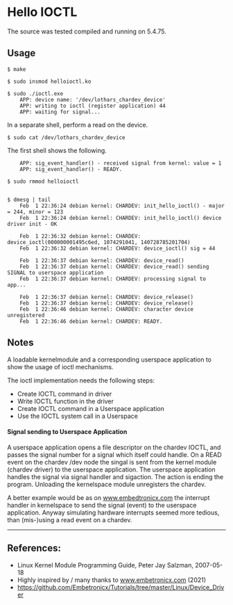 # Hello IOCTL

The source was tested compiled and running on 5.4.75.  


## Usage

```
$ make

$ sudo insmod helloioctl.ko

$ sudo ./ioctl.exe
    APP: device name: '/dev/lothars_chardev_device'
    APP: writing to ioctl (register application) 44
    APP: waiting for signal...
```

In a separate shell, perform a read on the device.  

```
$ sudo cat /dev/lothars_chardev_device
```

The first shell shows the following.  

```
    APP: sig_event_handler() - received signal from kernel: value = 1
    APP: sig_event_handler() - READY.

$ sudo rmmod helloioctl


$ dmesg | tail
    Feb  1 22:36:24 debian kernel: CHARDEV: init_hello_ioctl() - major = 244, minor = 123
    Feb  1 22:36:24 debian kernel: CHARDEV: init_hello_ioctl() device driver init - OK

    Feb  1 22:36:32 debian kernel: CHARDEV: device_ioctl(000000001495c6ed, 1074291041, 140728785201704)
    Feb  1 22:36:32 debian kernel: CHARDEV: device_ioctl() sig = 44

    Feb  1 22:36:37 debian kernel: CHARDEV: device_read()
    Feb  1 22:36:37 debian kernel: CHARDEV: device_read() sending SIGNAL to userspace application
    Feb  1 22:36:37 debian kernel: CHARDEV: processing signal to app...

    Feb  1 22:36:37 debian kernel: CHARDEV: device_release()
    Feb  1 22:36:37 debian kernel: CHARDEV: device_release()
    Feb  1 22:36:46 debian kernel: CHARDEV: character device unregistered
    Feb  1 22:36:46 debian kernel: CHARDEV: READY.
```


## Notes

A loadable kernelmodule and a corresponding userspace application to show the usage of ioctl mechanisms.  

The ioctl implementation needs the following steps:  
 * Create IOCTL command in driver
 * Write IOCTL function in the driver
 * Create IOCTL command in a Userspace application
 * Use the IOCTL system call in a Userspace


#### Signal sending to Userspace Application

A userspace application opens a file descriptor on the chardev IOCTL, and passes the signal number for a signal which itself could handle. On a READ event on the chardev /dev node the singal is sent from the kernel module (chardev driver) to the userspace application. The userspace application handles the signal via signal handler and sigaction. The action is ending the program. Unloading the kernelspace module unregisters the chardev.  

A better example would be as on www.embedtronicx.com the interrupt handler in kernelspace to send the signal (event) to the userspace application. Anyway simulating hardware interrupts seemed more tedious, than (mis-)using a read event on a chardev.  


---

## References:
 * Linux Kernel Module Programming Guide, Peter Jay Salzman, 2007-05-18
 * Highly inspired by / many thanks to www.embetronicx.com (2021)
 * https://github.com/Embetronicx/Tutorials/tree/master/Linux/Device_Driver
